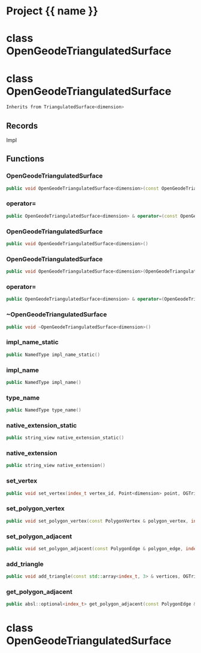 <script setup>
import {useRoute} from 'vitepress'
const {path} = useRoute()
const tokens = path.split('/')
const words = tokens[2].split('-');
for (let i = 0; i < words.length; i++) {
    words[i] = words[i].charAt(0).toUpperCase() + words[i].slice(1);
    words[i] = words[i].replace('geode', 'Geode')
}
const name = words.join('-');
</script>
# Project {{ name }}

# class OpenGeodeTriangulatedSurface

# class OpenGeodeTriangulatedSurface


```cpp
Inherits from TriangulatedSurface<dimension>
```



## Records

Impl



## Functions

### OpenGeodeTriangulatedSurface

```cpp
public void OpenGeodeTriangulatedSurface<dimension>(const OpenGeodeTriangulatedSurface<dimension> & )
```


### operator=

```cpp
public OpenGeodeTriangulatedSurface<dimension> & operator=(const OpenGeodeTriangulatedSurface<dimension> & )
```


### OpenGeodeTriangulatedSurface

```cpp
public void OpenGeodeTriangulatedSurface<dimension>()
```


### OpenGeodeTriangulatedSurface

```cpp
public void OpenGeodeTriangulatedSurface<dimension>(OpenGeodeTriangulatedSurface<dimension> && other)
```


### operator=

```cpp
public OpenGeodeTriangulatedSurface<dimension> & operator=(OpenGeodeTriangulatedSurface<dimension> && other)
```


### ~OpenGeodeTriangulatedSurface

```cpp
public void ~OpenGeodeTriangulatedSurface<dimension>()
```


### impl_name_static

```cpp
public NamedType impl_name_static()
```


### impl_name

```cpp
public NamedType impl_name()
```


### type_name

```cpp
public NamedType type_name()
```


### native_extension_static

```cpp
public string_view native_extension_static()
```


### native_extension

```cpp
public string_view native_extension()
```


### set_vertex

```cpp
public void set_vertex(index_t vertex_id, Point<dimension> point, OGTriangulatedSurfaceKey )
```


### set_polygon_vertex

```cpp
public void set_polygon_vertex(const PolygonVertex & polygon_vertex, index_t vertex_id, OGTriangulatedSurfaceKey )
```


### set_polygon_adjacent

```cpp
public void set_polygon_adjacent(const PolygonEdge & polygon_edge, index_t adjacent_id, OGTriangulatedSurfaceKey )
```


### add_triangle

```cpp
public void add_triangle(const std::array<index_t, 3> & vertices, OGTriangulatedSurfaceKey )
```


### get_polygon_adjacent

```cpp
public absl::optional<index_t> get_polygon_adjacent(const PolygonEdge & polygon_edge)
```




# class OpenGeodeTriangulatedSurface

